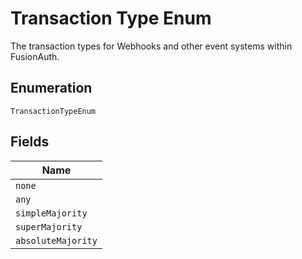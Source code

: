 
# Transaction Type Enum

The transaction types for Webhooks and other event systems within FusionAuth.

## Enumeration

`TransactionTypeEnum`

## Fields

| Name |
|  --- |
| `none` |
| `any` |
| `simpleMajority` |
| `superMajority` |
| `absoluteMajority` |


